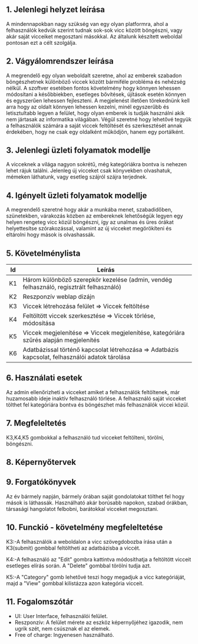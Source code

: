 ## 1. Jelenlegi helyzet leírása

A mindennapokban nagy szükség van egy olyan platformra, 
ahol a felhasználók kedvük szerint tudnak sok-sok vicc között böngészni, 
vagy akár saját vicceiket megosztani másokkal. 
Az általunk készített weboldal pontosan ezt a célt szolgálja.

## 2. Vágyálomrendszer leírása

A megrendelő egy olyan weboldalt szeretne, ahol az emberek szabadon böngészhetnek különböző viccek között bármiféle probléma és nehézség nélkül. A szoftver esetében fontos követelmény hogy könnyen lehessen módosítani a későbbiekben, esetleges bővítések, újítások esetén könnyen és egyszerűen lehessen fejleszteni.
A megjelenést illetően törekednünk kell arra hogy az oldalt könnyen lehessen kezelni, minél egyszerűbb és letisztultabb legyen a felület, hogy olyan emberek is tudják használni akik nem jártasak az informatika világában. Végül szeretné hogy lehetővé tegyük a felhasználók számára a saját viccek feltöltését és szerkesztését annak érdekében, hogy ne csak egy oldalként működjön, hanem egy portálként.

## 3. Jelenlegi üzleti folyamatok modellje

A vicceknek a világa nagyon sokrétű, még kategóriákra bontva is nehezen lehet rájuk találni. Jelenleg új vicceket csak könyvekben olvashatuk, mémeken láthatunk, vagy esetleg szájról szájra terjednek. 

## 4. Igényelt üzleti folyamatok modellje

A megrendelő szeretné hogy akár a munkába menet, szabadidőben, szünetekben, várakozás közben az embereknek lehetőségük legyen egy helyen rengeteg vicc közül böngészni, így az unalmas és üres órákat helyettesítse szórakozással, valamint az új vicceket megörökíteni és eltárolni hogy mások is olvashassák.

## 5. Követelménylista
| Id | Leírás |
| --- | --- |
| K1 | Három különböző szerepkör kezelése (admin, vendég felhasználó, regisztrált felhasználó) |
| K2 | Reszponzív weblap dizájn |
| K3 | Viccek létrehozása felület => Viccek feltöltése |
| K4 | Feltöltött viccek szerkesztése => Viccek törlése, módosítása |
| K5 | Viccek megjelenítése => Viccek megjelenítése, kategóriára szűrés alapján megjelenítés |
| K6 | Adatbázissal történő kapcsolat létrehozása => Adatbázis kapcsolat, felhasználói adatok tárolása |

## 6. Használati esetek

Az admin ellenőrizheti a vicceket amiket a felhasználók feltöltenek, már huzamosabb ideje inaktív felhasználó törlése. A felhasználó saját vicceket tölthet fel kategóriára bontva és böngészhet más felhasználók viccei közül.

## 7. Megfeleltetés

K3,K4,K5 gombokkal a felhasználó tud vicceket feltölteni, törölni, böngészni.

## 8. Képernyőtervek

## 9. Forgatókönyvek

Az év bármely napján, bármely órában saját gondolatokat tölthet fel hogy mások is láthassák. 
Használható akár borúsabb napokon, szabad órákban, társasági hangolatot felbobni, barátokkal vicceket megosztani.

## 10. Funckió - követelmény megfeleltetése

K3:-A felhasználók a weboldalon a vicc szövegdobozba írása után a K3(submit) gombbal feltöltheti az adatbázisba a viccét.

K4:-A felhasználó az "Edit" gombra kattintva módosíthatja a feltöltött vicceit esetleges elírás során. A "Delete" gombbal törölni tudja azt.

K5:-A "Category" gomb lehetővé teszi hogy megadjuk a vicc kategóriáját, majd a "View" gombbal kilistázza azon kategória vicceit.

## 11. Fogalomszótár
- UI: User Interface, felhasználói felület. 
- Reszponzív: A felület mérete az eszköz képernyőjéhez igazodik, nem ugrik szét, nem csúsznak el az elemek. 
- Free of charge: Ingyenesen használható. 
